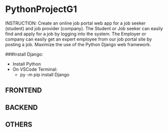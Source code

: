 # PythonProjectG1

INSTRUCTION: Create an online job portal web app for a job seeker (student) and job provider (company). The Student or Job seeker can easily find and apply for a job by logging into the system. The Employer or company can easily get an expert employee from our job portal site by posting a job. Maximize the use of the Python Django web framework.

###Install Django:
- Install Python
- On VSCode Terminal:
  - py -m pip install Django

## FRONTEND

## BACKEND

## OTHERS
